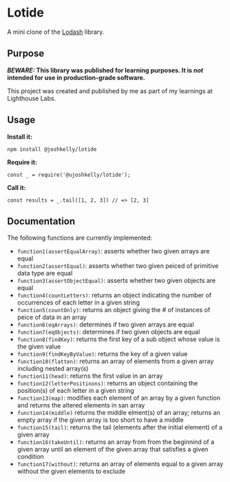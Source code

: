 # Lotide

A mini clone of the [Lodash](https://lodash.com) library.

## Purpose

**_BEWARE:_ This library was published for learning purposes. It is _not_ intended for use in production-grade software.**

This project was created and published by me as part of my learnings at Lighthouse Labs. 

## Usage

**Install it:**

`npm install @joshkelly/lotide`

**Require it:**

`const _ = require('@ujoshkelly/lotide');`

**Call it:**

`const results = _.tail([1, 2, 3]) // => [2, 3]`

## Documentation

The following functions are currently implemented:

* `function1(assertEqualArray)`: asserts whether two given arrays are equal
* `function2(assertEqual)`: asserts whether two given peiced of primitive data type are equal 
* `function3(assertObjectEqual)`: asserts whether two given objects are equal
* `function4(countLetters)`: returns an object indicating the number of occurrences of each letter in a given string
* `function5(countOnly)`: returns an object giving the # of instances of peice of data in an array
* `function6(eqArrays)`: determines if two given arrays are equal
* `function7(eqObjects)`: determines if two given objects are equal
* `function8(findKey)`: returns the first key of a sub object whose value is the given value
* `function9(findKeyByValue)`: returns the key of a given value
* `function10(flatten)`: returns an array of elements from a given array including nested array(s)
* `function11(head)`: returns the first value in an array
* `function12(letterPositinons)`: returns an object containing the position(s) of each letter in a given string
* `function13(map)`: modifies each element of an array by a given function and returns the altered elements in san array
* `function14(middle)` returns the middle elment(s) of an array; returns an empty array if the given array is too short to have a middle
* `function15(tail)`: returns the tail (elements after the initial element) of a given array
* `function16(takeUntil)`: returns an array from from the beginnind of a given array until an element of the given array that satisfies a given condition
* `function17(without)`: returns an array of elements equal to a given array without the given elements to exclude